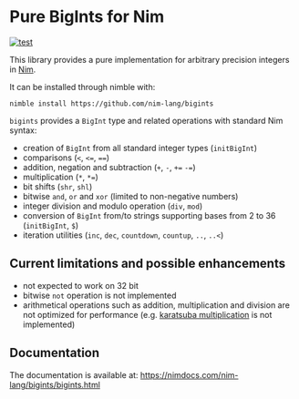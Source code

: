 # Pure BigInts for Nim

[![test](https://github.com/nim-lang/bigints/actions/workflows/test.yaml/badge.svg)](https://github.com/nim-lang/bigints/actions/workflows/test.yaml)

This library provides a pure implementation for arbitrary precision integers in [Nim](https://nim-lang.org/).

It can be installed through nimble with:

```
nimble install https://github.com/nim-lang/bigints
```

`bigints` provides a `BigInt` type and related operations with standard Nim syntax:

- creation of `BigInt` from all standard integer types (`initBigInt`)
- comparisons (`<`, `<=`, `==`)
- addition, negation and subtraction (`+`, `-`, `+=` `-=`)
- multiplication (`*`, `*=`)
- bit shifts (`shr`, `shl`)
- bitwise `and`, `or` and `xor` (limited to non-negative numbers)
- integer division and modulo operation (`div`, `mod`)
- conversion of `BigInt` from/to strings supporting bases from 2 to 36 (`initBigInt`, `$`)
- iteration utilities (`inc`, `dec`, `countdown`, `countup`, `..`, `..<`)



## Current limitations and possible enhancements

* not expected to work on 32 bit
* bitwise `not` operation is not implemented
* arithmetical operations such as addition, multiplication and division are not optimized for performance (e.g. [karatsuba multiplication](https://en.wikipedia.org/wiki/Karatsuba_algorithm) is not implemented)



## Documentation

The documentation is available at: https://nimdocs.com/nim-lang/bigints/bigints.html
